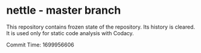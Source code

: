 # nettle - master branch

This repository contains frozen state of the repository.
Its history is cleared. It is used only for static code
analysis with Codacy.

Commit Time: 1699956606